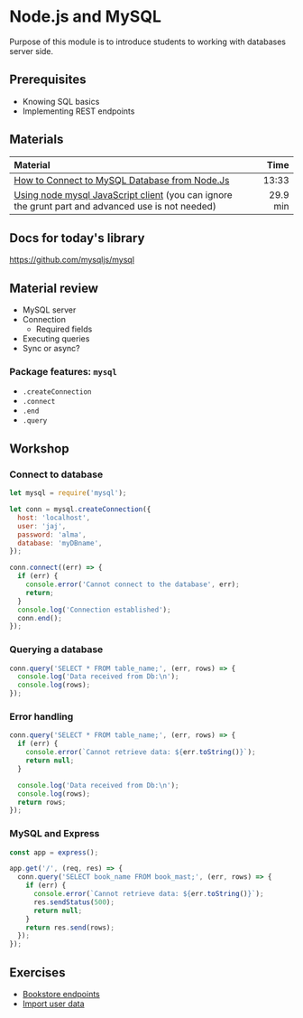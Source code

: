 # Node.js and MySQL

Purpose of this module is to introduce students to working with databases server
side.

## Prerequisites

- Knowing SQL basics
- Implementing REST endpoints

## Materials

| Material                                                                                               |     Time |
| :----------------------------------------------------------------------------------------------------- | -------: |
| [How to Connect to MySQL Database from Node.Js][1]                                                     |    13:33 |
| [Using node mysql JavaScript client][2] (you can ignore the grunt part and advanced use is not needed) | 29.9 min |

## Docs for today's library

<https://github.com/mysqljs/mysql>

## Material review

- MySQL server
- Connection
  - Required fields
- Executing queries
- Sync or async?

### Package features: `mysql`

- `.createConnection`
- `.connect`
- `.end`
- `.query`

## Workshop

### Connect to database

```javascript
let mysql = require('mysql');

let conn = mysql.createConnection({
  host: 'localhost',
  user: 'jaj',
  password: 'alma',
  database: 'myDBname',
});

conn.connect((err) => {
  if (err) {
    console.error('Cannot connect to the database', err);
    return;
  }
  console.log('Connection established');
  conn.end();
});
```

### Querying a database

```javascript
conn.query('SELECT * FROM table_name;', (err, rows) => {
  console.log('Data received from Db:\n');
  console.log(rows);
});
```

### Error handling

```javascript
conn.query('SELECT * FROM table_name;', (err, rows) => {
  if (err) {
    console.error(`Cannot retrieve data: ${err.toString()}`);
    return null;
  }

  console.log('Data received from Db:\n');
  console.log(rows);
  return rows;
});
```

### MySQL and Express

```javascript
const app = express();

app.get('/', (req, res) => {
  conn.query('SELECT book_name FROM book_mast;', (err, rows) => {
    if (err) {
      console.error(`Cannot retrieve data: ${err.toString()}`);
      res.sendStatus(500);
      return null;
    }
    return res.send(rows);
  });
});
```

## Exercises

- [Bookstore endpoints](bookstore/README.md)
- [Import user data](import/README.md)

[1]: https://www.youtube.com/watch?v=XuLRKMqozwA
[2]: https://www.sitepoint.com/using-node-mysql-javascript-client/
